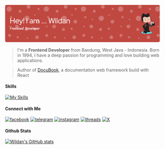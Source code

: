 ![banner](banner.png)

> I'm a **Frontend Developer** from Bandung, West Java - Indonesia.
Born in 1994, I have a deep passion for programming and love building web applications.

> Author of [DocuBook](https://gitlab.com/mywildancloud/docubook), a documentation web framework build with React

#### Skills
[![My Skills](https://skillicons.dev/icons?i=tailwindcss,react,js,ts,nodejs,bun,git)](https://skillicons.dev)

#### Connect with Me
[![facebook](https://img.shields.io/badge/Facebook-1877F2?style=for-the-badge&logo=facebook&logoColor=white)](https://www.facebook.com/wildan.nrsh) [![telegram](https://img.shields.io/badge/Telegram-2CA5E0?style=for-the-badge&logo=telegram&logoColor=white)](https://t.me/wildannrs) [![instagram](https://img.shields.io/badge/Instagram-E4405F?style=for-the-badge&logo=instagram&logoColor=white)](https://www.instagram.com/wildan.nrs) [![threads](https://img.shields.io/badge/Threads-000000?style=for-the-badge&logo=Threads&logoColor=white)](https://www.threads.com/@wildan.nrs) [![X](https://img.shields.io/badge/X-000000?style=for-the-badge&logo=x&logoColor=white)](https://x.com/wildan_nrss)

#### Github Stats
[![Wildan's GitHub stats](https://github-readme-stats.vercel.app/api?username=gitfromwildan&show_icons=true&theme=merko)](https://github.com/gitfromwildan)
